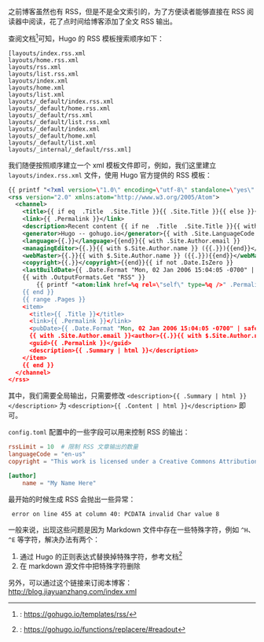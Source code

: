 
之前博客虽然也有 RSS，但是不是全文索引的，为了方便读者能够直接在 RSS 阅读器中阅读，花了点时间给博客添加了全文 RSS 输出。

查阅文档[^fn:1]可知，Hugo 的 RSS 模板搜索顺序如下：

```nil
[layouts/index.rss.xml
layouts/home.rss.xml
layouts/rss.xml
layouts/list.rss.xml
layouts/index.xml
layouts/home.xml
layouts/list.xml
layouts/_default/index.rss.xml
layouts/_default/home.rss.xml
layouts/_default/rss.xml
layouts/_default/list.rss.xml
layouts/_default/index.xml
layouts/_default/home.xml
layouts/_default/list.xml
layouts/_internal/_default/rss.xml]
```

我们随便按照顺序建立一个 xml 模板文件即可，例如，我们这里建立
`layouts/index.rss.xml` 文件，使用 Hugo 官方提供的 RSS 模板：

```xml
{{ printf "<?xml version=\"1.0\" encoding=\"utf-8\" standalone=\"yes\" ?>" | safeHTML }}
<rss version="2.0" xmlns:atom="http://www.w3.org/2005/Atom">
  <channel>
    <title>{{ if eq  .Title  .Site.Title }}{{ .Site.Title }}{{ else }}{{ with .Title }}{{.}} on {{ end }}{{ .Site.Title }}{{ end }}</title>
    <link>{{ .Permalink }}</link>
    <description>Recent content {{ if ne  .Title  .Site.Title }}{{ with .Title }}in {{.}} {{ end }}{{ end }}on {{ .Site.Title }}</description>
    <generator>Hugo -- gohugo.io</generator>{{ with .Site.LanguageCode }}
    <language>{{.}}</language>{{end}}{{ with .Site.Author.email }}
    <managingEditor>{{.}}{{ with $.Site.Author.name }} ({{.}}){{end}}</managingEditor>{{end}}{{ with .Site.Author.email }}
    <webMaster>{{.}}{{ with $.Site.Author.name }} ({{.}}){{end}}</webMaster>{{end}}{{ with .Site.Copyright }}
    <copyright>{{.}}</copyright>{{end}}{{ if not .Date.IsZero }}
    <lastBuildDate>{{ .Date.Format "Mon, 02 Jan 2006 15:04:05 -0700" | safeHTML }}</lastBuildDate>{{ end }}
    {{ with .OutputFormats.Get "RSS" }}
        {{ printf "<atom:link href=%q rel=\"self\" type=%q />" .Permalink .MediaType | safeHTML }}
    {{ end }}
    {{ range .Pages }}
    <item>
      <title>{{ .Title }}</title>
      <link>{{ .Permalink }}</link>
      <pubDate>{{ .Date.Format "Mon, 02 Jan 2006 15:04:05 -0700" | safeHTML }}</pubDate>
      {{ with .Site.Author.email }}<author>{{.}}{{ with $.Site.Author.name }} ({{.}}){{end}}</author>{{end}}
      <guid>{{ .Permalink }}</guid>
      <description>{{ .Summary | html }}</description>
    </item>
    {{ end }}
  </channel>
</rss>
```

其中，我们需要全局输出，只需要修改 `<description>{{ .Summary | html
}}</description>` 为 `<description>{{ .Content | html }}</description>` 即可。

`config.toml` 配置中的一些字段可以用来控制 RSS 的输出：

```toml
rssLimit = 10  # 限制 RSS 文章输出的数量
languageCode = "en-us"
copyright = "This work is licensed under a Creative Commons Attribution-ShareAlike 4.0 International License."

[author]
    name = "My Name Here"
```

最开始的时候生成 RSS 会抛出一些异常：

```language
 error on line 455 at column 40: PCDATA invalid Char value 8
```

一般来说，出现这些问题是因为 Markdown 文件中存在一些特殊字符，例如 `^H`、`^E` 等字符，解决办法有两个：

1.  通过 Hugo 的正则表达式替换掉特殊字符，参考文档[^fn:2]
2.  在 markdown 源文件中把特殊字符删除

另外，可以通过这个链接来订阅本博客：<http://blog.jiayuanzhang.com/index.xml>

[^fn:1]: : <https://gohugo.io/templates/rss/>
[^fn:2]: : <https://gohugo.io/functions/replacere/#readout>
